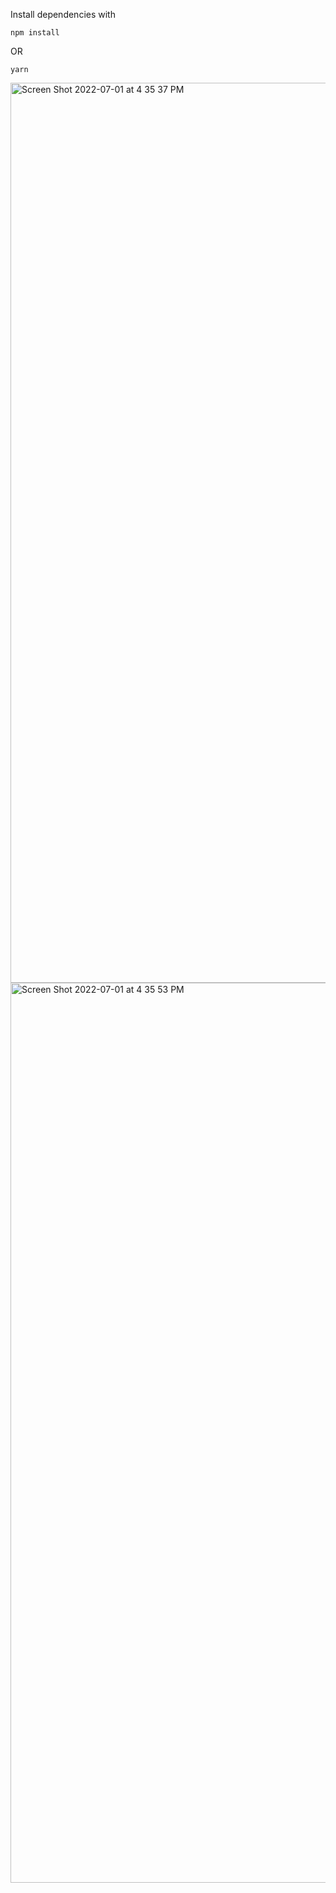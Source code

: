 Install dependencies with 

```
npm install
```
OR
```
yarn
```

<img width="1440" alt="Screen Shot 2022-07-01 at 4 35 37 PM" src="https://user-images.githubusercontent.com/53208269/176882881-669b7ef5-b719-446a-8892-86c4cc890583.png">
<img width="1440" alt="Screen Shot 2022-07-01 at 4 35 53 PM" src="https://user-images.githubusercontent.com/53208269/176882924-b4949adb-cb5d-4d94-8376-3bb326dcae98.png">
